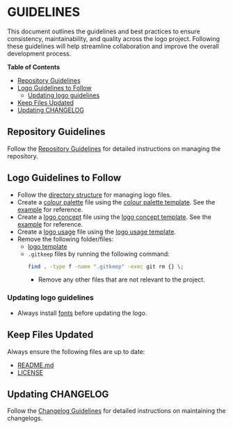 # GUIDELINES

This document outlines the guidelines and best practices to ensure consistency, maintainability, and quality across the logo project. Following these guidelines will help streamline collaboration and improve the overall development process.

**Table of Contents**

- [Repository Guidelines](#repository-guidelines)
- [Logo Guidelines to Follow](#logo-guidelines-to-follow)
  - [Updating logo guidelines](#updating-logo-guidelines)
- [Keep Files Updated](#keep-files-updated)
- [Updating CHANGELOG](#updating-changelog)

## Repository Guidelines

Follow the [Repository Guidelines](https://github.com/DigiXess/repo-guidelines/blob/4fb6dbd51f42b6930bebed033736b934633320fd/graphic-assets-repo-guidelines.md "Code Repository Guidelines") for detailed instructions on managing the repository.

## Logo Guidelines to Follow

- Follow the [directory structure](/docs/logo-directory-structure.md "Directory Structure") for managing logo files.
- Create a [colour palette](/docs/colour-pallete.md "Colour Palette Document") file using the [colour palette template](https://github.com/DigiXess/logo-template/blob/dev/docs/templates/colour-pallet.md "Color Palette Document"). See the [example](https://github.com/DigiXess/logo-template/blob/dev/docs/templates/colour-pallet-example.md "Color Palette Example") for reference.
- Create a [logo concept](/docs/logo-concept.md "Logo Concept Document") file using the [logo concept template](https://github.com/DigiXess/logo-template/blob/dev/docs/templates/logo-concept.md "Logo Concept Document"). See the [example](https://github.com/DigiXess/logo-template/blob/dev/docs/templates/logo-concept-example.md "Logo Concept Example") for reference.
- Create a [logo usage](/logo-usage.md "Logo Usage Document") file using the [logo usage template](https://github.com/DigiXess/logo-template/blob/dev/docs/templates/logo-usage.md "Logo Usage Document").
- Remove the following folder/files:
  - [logo template](/docs/templates/ "Logo Template")
  - `.gitkeep` files by running the following command:
    ```bash
    find . -type f -name ".gitkeep" -exec git rm {} \;
    ```
    - Remove any other files that are not relevant to the project.

### Updating logo guidelines

- Always install [fonts](/fonts/) before updating the logo.

## Keep Files Updated

Always ensure the following files are up to date:
- [README.md](/README.md)
- [LICENSE](/LICENSE)

## Updating CHANGELOG

Follow the [Changelog Guidelines](https://github.com/DigiXess/repo-guidelines/blob/main/common/changelog-guidelines.md "Changelog Guidelines") for detailed instructions on maintaining the changelogs.


